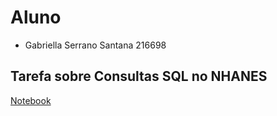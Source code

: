 # Aluno
* Gabriella Serrano Santana 216698
## Tarefa sobre Consultas SQL no NHANES
[Notebook](https://github.com/gabisserrano/Labs-de-MC536/blob/main/lab03/notebook/lab03-nhanes.ipynb)
